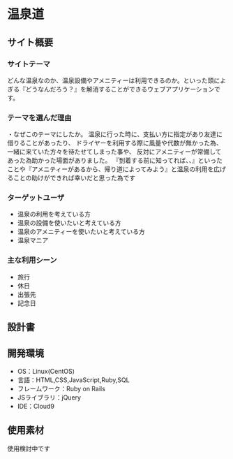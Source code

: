 # 温泉道
## サイト概要
### サイトテーマ
どんな温泉なのか、温泉設備やアメニティーは利用できるのか。といった頭によぎる『どうなんだろう？』を解消することができるウェブアプリケーションです。

### テーマを選んだ理由
・なぜこのテーマにしたか。
温泉に行った時に、支払い方に指定があり友達に借りることがあったり、
ドライヤーを利用する際に風量や代数が無かった為、一緒に来ていた方々を待たせてしまった事や、
反対にアメニティーが常備してあった為助かった場面がありました。
『到着する前に知ってれば、、』といったことや『アメニティーがあるから、帰り道によってみよう』と温泉の利用を広げることの助けができれば幸いだと思った為です



### ターゲットユーザ
- 温泉の利用を考えている方
- 温泉の設備を使いたいと考えている方
- 温泉のアメニティーを使いたいと考えている方
- 温泉マニア


### 主な利用シーン
- 旅行
- 休日
- 出張先
- 記念日

## 設計書


## 開発環境
- OS：Linux(CentOS)
- 言語：HTML,CSS,JavaScript,Ruby,SQL
- フレームワーク：Ruby on Rails
- JSライブラリ：jQuery
- IDE：Cloud9

## 使用素材
使用検討中です